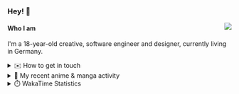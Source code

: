 ### Hey! 👋

[<img src="https://lanyard-profile-readme.vercel.app/api/228965621478588416" align="right">](https://discord.com/users/228965621478588416)

#### Who I am

I'm a 18-year-old creative, software engineer and designer, currently living in Germany.

<details>
  <summary>✉️ How to get in touch</summary>
  
> Sorted by how quickly you can expect a reply
- [Hit me up on Discord](https://discord.com/users/228965621478588416)
- [Hit me up on Twitter](https://twitter.com/cruggdev)
- [Send me a mail](mailto:me@crg.sh)
</details>


<details>
  <summary>🌸 My recent anime & manga activity</summary>
  
<!-- ANILIST_ACTIVITY:start -->

-   📺 Watched episode 1 of [Frieren: Beyond Journey’s End](https://anilist.co/anime/154587) (01:18, 04 August 2024)
-   📺 Watched episode 6 - 7 of [Rascal Does Not Dream of Bunny Girl Senpai](https://anilist.co/anime/101291) (18:53, 02 August 2024)
-   📺 Watched episode 2 - 5 of [Rascal Does Not Dream of Bunny Girl Senpai](https://anilist.co/anime/101291) (19:38, 01 August 2024)
-   📺 Watched episode 2 of [Alya Sometimes Hides Her Feelings in Russian](https://anilist.co/anime/162804) (19:57, 31 July 2024)
-   📺 Plans to watch [The Case Study of Vanitas](https://anilist.co/anime/131646) (03:42, 31 July 2024)

<!-- ANILIST_ACTIVITY:end -->
</details>

<details>
  <summary>⏱️ WakaTime Statistics</summary>

<!--START_SECTION:waka-->

```txt
From: 26 July 2024 - To: 02 August 2024

Svelte          18 mins         █████████░░░░░░░░░░░░░░░░   35.94 %
YAML            12 mins         ██████▒░░░░░░░░░░░░░░░░░░   24.96 %
TypeScript      8 mins          ████░░░░░░░░░░░░░░░░░░░░░   16.65 %
PHP             7 mins          ███▒░░░░░░░░░░░░░░░░░░░░░   13.78 %
Bash            4 mins          ██░░░░░░░░░░░░░░░░░░░░░░░   08.09 %
```

<!--END_SECTION:waka-->
</details>
